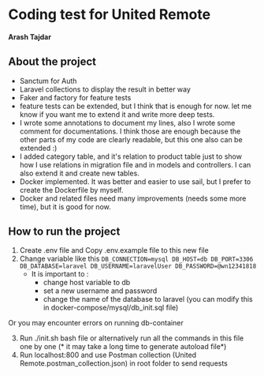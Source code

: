 # Coding test for United Remote
#### Arash Tajdar

## About the project

- Sanctum for Auth
- Laravel collections to display the result in better way
- Faker and factory for feature tests
- feature tests can be extended, but I think that is enough for now. let me know if you want me to extend it and write more deep tests.
- I wrote some annotations to document my lines, also I wrote some comment for documentations. I think those are enough because the other parts of my code are clearly readable, but this one also can be extended :)
- I added category table, and it's relation to product table just to show how I use relations in migration file and in models and controllers. I can also extend it and create new tables.
- Docker implemented. It was better and easier to use sail, but I prefer to create the Dockerfile by myself.
- Docker and related files need many improvements (needs some more time), but it is good for now.

## How to run the project

1. Create .env file and Copy .env.example file to this new file
2. Change variable like this
   ``
   DB_CONNECTION=mysql
   DB_HOST=db
   DB_PORT=3306
   DB_DATABASE=laravel
   DB_USERNAME=laravelUser
   DB_PASSWORD=@wn12341818
   ``
   - It is important to : 
     - change host variable to db 
     - set a new username and password 
     - change the name of the database to laravel (you can modify this in docker-compose/mysql/db_init.sql file) 
       
Or you may encounter errors on running db-container

3. Run ./init.sh bash file or alternatively run all the commands in this file one by one (* it may take a long time to generate autoload file*)
4. Run localhost:800 and use Postman collection (United Remote.postman_collection.json) in root folder to send requests

